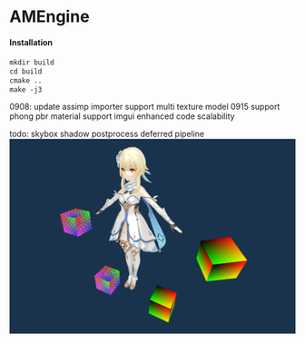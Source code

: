# AMEngine


#### Installation

```shell
mkdir build
cd build
cmake ..
make -j3
```

0908: 
update assimp importer
support multi texture model
0915
support phong pbr material
support imgui
enhanced code scalability


todo:
skybox
shadow
postprocess
deferred pipeline
![model](Resource/Image/model.png)
